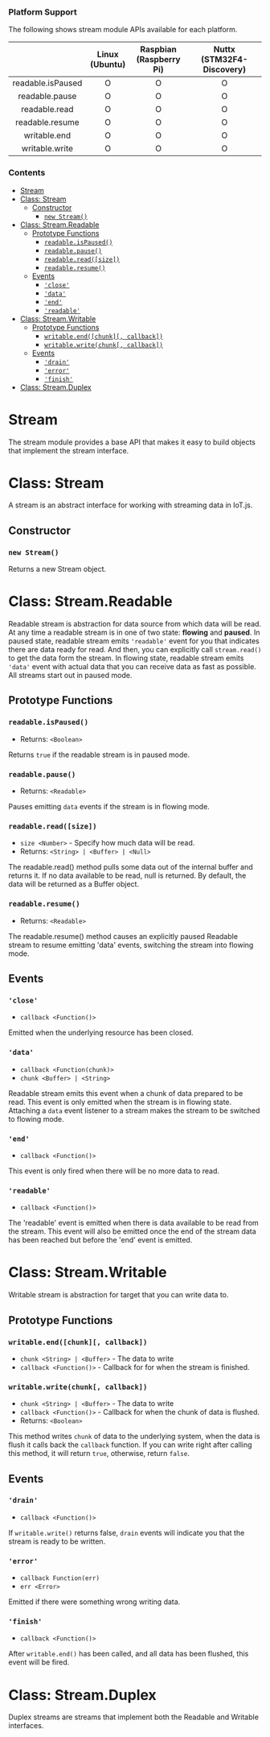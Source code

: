 ### Platform Support

The following shows stream module APIs available for each platform.

|  | Linux<br/>(Ubuntu) | Raspbian<br/>(Raspberry Pi) | Nuttx<br/>(STM32F4-Discovery) |
| :---: | :---: | :---: | :---: |
| readable.isPaused | O | O | O |
| readable.pause | O | O | O |
| readable.read | O | O | O |
| readable.resume | O | O | O |
| writable.end | O | O | O |
| writable.write | O | O | O |

### Contents

- [Stream](#stream)
- [Class: Stream](#class-stream)
    - [Constructor](#constructor)
        - [`new Stream()`](#new-stream)
- [Class: Stream.Readable](#class-streamreadable)
    - [Prototype Functions](#prototype-functions)
        - [`readable.isPaused()`](#readableispaused)
        - [`readable.pause()`](#readablepause)
        - [`readable.read([size])`](#readablereadsize)
        - [`readable.resume()`](#readableresume)
    - [Events](#events)
        - [`'close'`](#close)
        - [`'data'`](#data)
        - [`'end'`](#end)
        - [`'readable'`](#readable)
- [Class: Stream.Writable](#class-streamwritable)
    - [Prototype Functions](#prototype-functions-1)
        - [`writable.end([chunk][, callback])`](#writableendchunk-callback)
        - [`writable.write(chunk[, callback])`](#writablewritechunk-callback)
    - [Events](#events-write)
        - [`'drain'`](#drain)
        - [`'error'`](#error)
        - [`'finish'`](#finish)
- [Class: Stream.Duplex](#class-streamduplex)

# Stream

The stream module provides a base API that makes it easy to build objects that implement the stream interface.

# Class: Stream

A stream is an abstract interface for working with streaming data in IoT.js.

## Constructor

### `new Stream()`

Returns a new Stream object.

# Class: Stream.Readable

Readable stream is abstraction for data source from which data will be read. At any time a readable stream is in one of two state: **flowing** and **paused**. In paused state, readable stream emits `'readable'` event for you that indicates there are data ready for read. And then, you can explicitly call `stream.read()` to get the data form the stream. In flowing state, readable stream emits `'data'` event with actual data that you can receive data as fast as possible. All streams start out in paused mode.

## Prototype Functions

### `readable.isPaused()`
* Returns: `<Boolean>`

Returns `true` if the readable stream is in paused mode.

### `readable.pause()`
* Returns: `<Readable>`

Pauses emitting `data` events if the stream is in flowing mode.

### `readable.read([size])`
* `size <Number>` - Specify how much data will be read.
* Returns: `<String> | <Buffer> | <Null>`

The readable.read() method pulls some data out of the internal buffer and returns it. If no data available to be read, null is returned. By default, the data will be returned as a Buffer object.

### `readable.resume()`
* Returns: `<Readable>`

The readable.resume() method causes an explicitly paused Readable stream to resume emitting 'data' events, switching the stream into flowing mode.

## Events

### `'close'`
* `callback <Function()>`

Emitted when the underlying resource has been closed.

### `'data'`
* `callback <Function(chunk)>`
* `chunk <Buffer> | <String>`

Readable stream emits this event when a chunk of data prepared to be read. This event is only emitted when the stream is in flowing state. Attaching a `data` event listener to a stream makes the stream to be switched to flowing mode.

### `'end'`
* `callback <Function()>`

This event is only fired when there will be no more data to read.

### `'readable'`
* `callback <Function()>`

The 'readable' event is emitted when there is data available to be read from the stream. This event will also be emitted once the end of the stream data has been reached but before the 'end' event is emitted.

# Class: Stream.Writable

Writable stream is abstraction for target that you can write data to.

## Prototype Functions

### `writable.end([chunk][, callback])`
* `chunk <String> | <Buffer>` - The data to write
* `callback <Function()>` - Callback for for when the stream is finished.

### `writable.write(chunk[, callback])`
* `chunk <String> | <Buffer>` - The data to write
* `callback <Function()>` - Callback for when the chunk of data is flushed.
* Returns: `<Boolean>`

This method writes `chunk` of data to the underlying system, when the data is flush it calls back the `callback` function.
If you can write right after calling this method, it will return `true`, otherwise, return `false`.

## Events <a name="events-write"></a>

### `'drain'`
* `callback <Function()>`

If `writable.write()` returns false, `drain` events will indicate you that the stream is ready to be written.

### `'error'`
* `callback Function(err)`
* `err <Error>`

Emitted if there were something wrong writing data.

### `'finish'`
* `callback <Function()>`

After `writable.end()` has been called, and all data has been flushed, this event will be fired.


# Class: Stream.Duplex
Duplex streams are streams that implement both the Readable and Writable interfaces.
